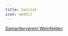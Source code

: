 ```yaml
---
title: Sanität
icon: medkit
---
```


<a href="https://www.samariter-weinfelden.ch/" target="_blank">Samariterverein Weinfelden</a>
